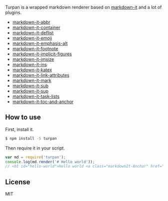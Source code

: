Turpan is a wrapped markdown renderer based on [markdown-it](https://github.com/markdown-it/markdown-it) and a lot of plugins.

- [markdown-it-abbr](https://github.com/markdown-it/markdown-it-abbr)
- [markdown-it-container](https://github.com/markdown-it/markdown-it-container)
- [markdown-it-deflist](https://github.com/markdown-it/markdown-it-deflist)
- [markdown-it-emoji](https://github.com/markdown-it/markdown-it-emoji)
- [markdown-it-emphasis-alt](https://github.com/jay-hodgson/markdown-it-emphasis-alt)
- [markdown-it-footnote](https://github.com/markdown-it/markdown-it-footnote)
- [markdown-it-implicit-figures](https://github.com/arve0/markdown-it-implicit-figures)
- [markdown-it-imsize](https://github.com/tatsy/markdown-it-imsize)
- [markdown-it-ins](https://github.com/markdown-it/markdown-it-ins)
- [markdown-it-katex](https://github.com/waylonflinn/markdown-it-katex)
- [markdown-it-link-attributes](https://github.com/crookedneighbor/markdown-it-link-attributes)
- [markdown-it-mark](https://github.com/markdown-it/markdown-it-mark)
- [markdown-it-sub](https://github.com/markdown-it/markdown-it-sub)
- [markdown-it-sup](https://github.com/markdown-it/markdown-it-sup)
- [markdown-it-task-lists](https://github.com/revin/markdown-it-task-lists)
- [markdown-it-toc-and-anchor](https://github.com/medfreeman/markdown-it-toc-and-anchor)

## How to use

First, install it.

```bash
$ npm install -S turpan
```

Then require it in your script.

```javascript
var md = require('turpan');
console.log(md.render('# Hello world'));
// <h1 id="hello-world">Hello world <a class="markdownIt-Anchor" href="#hello-world">#</a></h1>
```

## License

MIT

